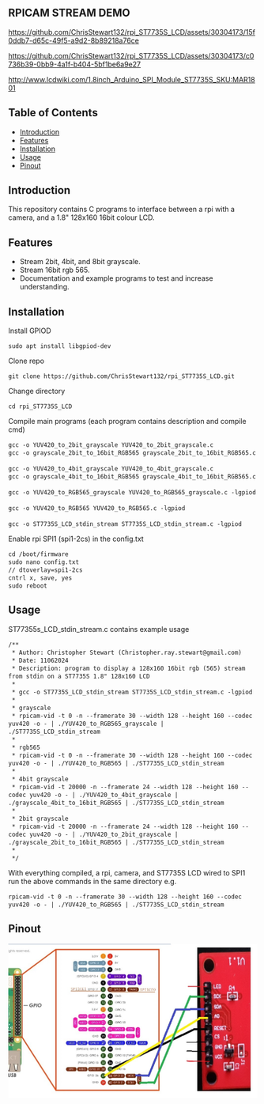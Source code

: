 ## RPICAM STREAM DEMO
https://github.com/ChrisStewart132/rpi_ST7735S_LCD/assets/30304173/15f0ddb7-d65c-49f5-a9d2-8b89218a76ce

https://github.com/ChrisStewart132/rpi_ST7735S_LCD/assets/30304173/c0736b39-0bb9-4a1f-b404-5bf1be6a9e27

http://www.lcdwiki.com/1.8inch_Arduino_SPI_Module_ST7735S_SKU:MAR1801

## Table of Contents
- [Introduction](#introduction)
- [Features](#features)
- [Installation](#installation)
- [Usage](#usage)
- [Pinout](#pinout)

## Introduction

This repository contains C programs to interface between a rpi with a camera, and a 1.8" 128x160 16bit colour LCD.

## Features

- Stream 2bit, 4bit, and 8bit grayscale.
- Stream 16bit rgb 565.
- Documentation and example programs to test and increase understanding. 

## Installation
Install GPIOD 
```
sudo apt install libgpiod-dev
```
Clone repo
```
git clone https://github.com/ChrisStewart132/rpi_ST7735S_LCD.git
```
Change directory
```
cd rpi_ST7735S_LCD
```
Compile main programs (each program contains description and compile cmd)
```
gcc -o YUV420_to_2bit_grayscale YUV420_to_2bit_grayscale.c
gcc -o grayscale_2bit_to_16bit_RGB565 grayscale_2bit_to_16bit_RGB565.c

gcc -o YUV420_to_4bit_grayscale YUV420_to_4bit_grayscale.c
gcc -o grayscale_4bit_to_16bit_RGB565 grayscale_4bit_to_16bit_RGB565.c

gcc -o YUV420_to_RGB565_grayscale YUV420_to_RGB565_grayscale.c -lgpiod

gcc -o YUV420_to_RGB565 YUV420_to_RGB565.c -lgpiod

gcc -o ST7735S_LCD_stdin_stream ST7735S_LCD_stdin_stream.c -lgpiod
```
Enable rpi SPI1 (spi1-2cs) in the config.txt
```
cd /boot/firmware
sudo nano config.txt
// dtoverlay=spi1-2cs
cntrl x, save, yes
sudo reboot
```
## Usage
ST77355s_LCD_stdin_stream.c contains example usage
```
/**
 * Author: Christopher Stewart (Christopher.ray.stewart@gmail.com)
 * Date: 11062024
 * Description: program to display a 128x160 16bit rgb (565) stream from stdin on a ST7735S 1.8" 128x160 LCD
 * 
 * gcc -o ST7735S_LCD_stdin_stream ST7735S_LCD_stdin_stream.c -lgpiod
 * 
 * grayscale
 * rpicam-vid -t 0 -n --framerate 30 --width 128 --height 160 --codec yuv420 -o - | ./YUV420_to_RGB565_grayscale | ./ST7735S_LCD_stdin_stream
 * 
 * rgb565
 * rpicam-vid -t 0 -n --framerate 30 --width 128 --height 160 --codec yuv420 -o - | ./YUV420_to_RGB565 | ./ST7735S_LCD_stdin_stream
 * 
 * 4bit grayscale
 * rpicam-vid -t 20000 -n --framerate 24 --width 128 --height 160 --codec yuv420 -o - | ./YUV420_to_4bit_grayscale | ./grayscale_4bit_to_16bit_RGB565 | ./ST7735S_LCD_stdin_stream
 * 
 * 2bit grayscale
 * rpicam-vid -t 20000 -n --framerate 24 --width 128 --height 160 --codec yuv420 -o - | ./YUV420_to_2bit_grayscale | ./grayscale_2bit_to_16bit_RGB565 | ./ST7735S_LCD_stdin_stream
 * 
 */
```
With everything compiled, a rpi, camera, and ST7735S LCD wired to SPI1 run the above commands in the same directory e.g.
```
rpicam-vid -t 0 -n --framerate 30 --width 128 --height 160 --codec yuv420 -o - | ./YUV420_to_RGB565 | ./ST7735S_LCD_stdin_stream
```

## Pinout
![pinout](docs/pinout.jpg)
